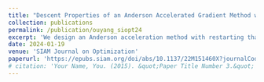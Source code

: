 ```yaml
---
title: "Descent Properties of an Anderson Accelerated Gradient Method with Restarting"
collection: publications
permalink: /publication/ouyang_siopt24
excerpt: 'We design an Anderson acceleration method with restarting that can achieve global linear convergence rate.'
date: 2024-01-19
venue: 'SIAM Journal on Optimization'
paperurl: 'https://epubs.siam.org/doi/abs/10.1137/22M151460X?journalCode=sjope8'
# citation: 'Your Name, You. (2015). &quot;Paper Title Number 3.&quot; <i>Journal 1</i>. 1(3).'
---
```

<!-- This paper is about the number 3. The number 4 is left for future work.

[Download paper here](http://academicpages.github.io/files/paper3.pdf)

Recommended citation: Your Name, You. (2015). "Paper Title Number 3." <i>Journal 1</i>. 1(3). -->